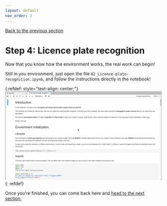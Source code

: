 ```yaml
---
layout: default
nav_order: 3
---
```

[Back to the previous section](step3.html)

# Step 4: Licence plate recognition

Now that you know how the environment works, the real work can begin!

Still in you environment, just open the file `02_Licence-plate-recognition.ipynb`, and follow the instructions directly in the notebook!

{:refdef: style="text-align: center;"}
![alt text](./assets/img/notebook_lpr.png "LPR notebook")
{: refdef}

Once you're finished, you can come back here and [head to the next section.](step5.html)
